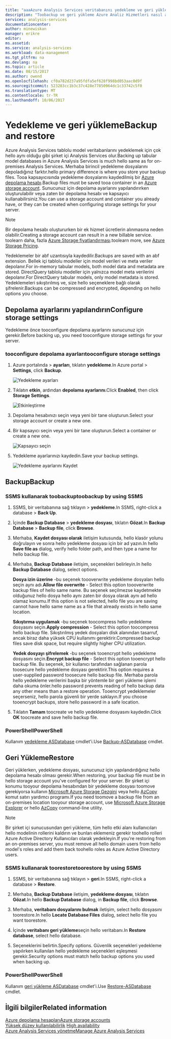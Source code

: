 ```yaml
---
title: "aaaAzure Analysis Services veritabanını yedekleme ve geri yükleme | Microsoft Docs"
description: "Toobackup ve geri yükleme Azure Analiz Hizmetleri nasıl açıklar veritabanı."
services: analysis-services
documentationcenter: 
author: minewiskan
manager: erikre
editor: 
ms.assetid: 
ms.service: analysis-services
ms.workload: data-management
ms.tgt_pltfrm: na
ms.devlang: na
ms.topic: article
ms.date: 08/15/2017
ms.author: owend
ms.openlocfilehash: cf0a782d237a95fdfa5ef628f998bd053aac0d9f
ms.sourcegitcommit: 523283cc1b3c37c428e77850964dc1c33742c5f0
ms.translationtype: MT
ms.contentlocale: tr-TR
ms.lasthandoff: 10/06/2017
---
```

# <a name="backup-and-restore"></a><span data-ttu-id="03a4c-103">Yedekleme ve geri yükleme</span><span class="sxs-lookup"><span data-stu-id="03a4c-103">Backup and restore</span></span>

<span data-ttu-id="03a4c-104">Azure Analysis Services tablolu model veritabanlarını yedeklemek için çok hello aynı olduğu gibi şirket içi Analysis Services olur.</span><span class="sxs-lookup"><span data-stu-id="03a4c-104">Backing up tabular model databases in Azure Analysis Services is much hello same as for on-premises Analysis Services.</span></span> <span data-ttu-id="03a4c-105">Merhaba birincil yedekleme dosyalarını depoladığınız farktır.</span><span class="sxs-lookup"><span data-stu-id="03a4c-105">hello primary difference is where you store your backup files.</span></span> <span data-ttu-id="03a4c-106">Tooa kapsayıcısında yedekleme dosyalarını kaydedilmiş bir [Azure depolama hesabı](../storage/common/storage-create-storage-account.md).</span><span class="sxs-lookup"><span data-stu-id="03a4c-106">Backup files must be saved tooa container in an [Azure storage account](../storage/common/storage-create-storage-account.md).</span></span> <span data-ttu-id="03a4c-107">Sunucunuz için depolama ayarlarını yapılandırırken oluşturulabilir veya zaten bir depolama hesabı ve kapsayıcı kullanabilirsiniz.</span><span class="sxs-lookup"><span data-stu-id="03a4c-107">You can use a storage account and container you already have, or they can be created when configuring storage settings for your server.</span></span>

> [!NOTE]
> <span data-ttu-id="03a4c-108">Bir depolama hesabı oluştururken bir ek hizmet ücretlerin alınmasına neden olabilir.</span><span class="sxs-lookup"><span data-stu-id="03a4c-108">Creating a storage account can result in a new billable service.</span></span> <span data-ttu-id="03a4c-109">toolearn daha, fazla [Azure Storage fiyatlandırması](https://azure.microsoft.com/pricing/details/storage/blobs/).</span><span class="sxs-lookup"><span data-stu-id="03a4c-109">toolearn more, see [Azure Storage Pricing](https://azure.microsoft.com/pricing/details/storage/blobs/).</span></span>
> 
> 

<span data-ttu-id="03a4c-110">Yedeklemeler bir abf uzantısıyla kaydedilir.</span><span class="sxs-lookup"><span data-stu-id="03a4c-110">Backups are saved with an abf extension.</span></span> <span data-ttu-id="03a4c-111">Bellek içi tablolu modeller için model verileri ve meta veriler depolanır.</span><span class="sxs-lookup"><span data-stu-id="03a4c-111">For in-memory tabular models, both model data and metadata are stored.</span></span> <span data-ttu-id="03a4c-112">DirectQuery tablolu modeller için yalnızca model meta verilerini depolanır.</span><span class="sxs-lookup"><span data-stu-id="03a4c-112">For DirectQuery tabular models, only model metadata is stored.</span></span> <span data-ttu-id="03a4c-113">Yedeklemeleri sıkıştırılmış ve, size hello seçeneklere bağlı olarak şifrelenir.</span><span class="sxs-lookup"><span data-stu-id="03a4c-113">Backups can be compressed and encrypted, depending on hello options you choose.</span></span> 



## <a name="configure-storage-settings"></a><span data-ttu-id="03a4c-114">Depolama ayarlarını yapılandırın</span><span class="sxs-lookup"><span data-stu-id="03a4c-114">Configure storage settings</span></span>
<span data-ttu-id="03a4c-115">Yedekleme önce tooconfigure depolama ayarlarını sunucunuz için gerekir.</span><span class="sxs-lookup"><span data-stu-id="03a4c-115">Before backing up, you need tooconfigure storage settings for your server.</span></span>


### <a name="tooconfigure-storage-settings"></a><span data-ttu-id="03a4c-116">tooconfigure depolama ayarları</span><span class="sxs-lookup"><span data-stu-id="03a4c-116">tooconfigure storage settings</span></span>
1.  <span data-ttu-id="03a4c-117">Azure portalında > **ayarları**, tıklatın **yedekleme**.</span><span class="sxs-lookup"><span data-stu-id="03a4c-117">In Azure portal > **Settings**, click **Backup**.</span></span>

    ![Yedekleme ayarları](./media/analysis-services-backup/aas-backup-backups.png)

2.  <span data-ttu-id="03a4c-119">Tıklatın **etkin**, ardından **depolama ayarlarını**.</span><span class="sxs-lookup"><span data-stu-id="03a4c-119">Click **Enabled**, then click **Storage Settings**.</span></span>

    ![Etkinleştirme](./media/analysis-services-backup/aas-backup-enable.png)

3. <span data-ttu-id="03a4c-121">Depolama hesabınızı seçin veya yeni bir tane oluşturun.</span><span class="sxs-lookup"><span data-stu-id="03a4c-121">Select your storage account or create a new one.</span></span>

4. <span data-ttu-id="03a4c-122">Bir kapsayıcı seçin veya yeni bir tane oluşturun.</span><span class="sxs-lookup"><span data-stu-id="03a4c-122">Select a container or create a new one.</span></span>

    ![Kapsayıcı seçin](./media/analysis-services-backup/aas-backup-container.png)

5. <span data-ttu-id="03a4c-124">Yedekleme ayarlarınızı kaydedin.</span><span class="sxs-lookup"><span data-stu-id="03a4c-124">Save your backup settings.</span></span>

    ![Yedekleme ayarlarını Kaydet](./media/analysis-services-backup/aas-backup-save.png)

## <a name="backup"></a><span data-ttu-id="03a4c-126">Backup</span><span class="sxs-lookup"><span data-stu-id="03a4c-126">Backup</span></span>

### <a name="toobackup-by-using-ssms"></a><span data-ttu-id="03a4c-127">SSMS kullanarak toobackup</span><span class="sxs-lookup"><span data-stu-id="03a4c-127">toobackup by using SSMS</span></span>

1. <span data-ttu-id="03a4c-128">SSMS, bir veritabanına sağ tıklayın > **yedekleme**.</span><span class="sxs-lookup"><span data-stu-id="03a4c-128">In SSMS, right-click a database > **Back Up**.</span></span>

2. <span data-ttu-id="03a4c-129">İçinde **Backup Database** > **yedekleme dosyası**, tıklatın **Gözat**.</span><span class="sxs-lookup"><span data-stu-id="03a4c-129">In **Backup Database** > **Backup file**, click **Browse**.</span></span>

3. <span data-ttu-id="03a4c-130">Merhaba, **Kaydet dosyası olarak** iletişim kutusunda, hello klasör yolunu doğrulayın ve sonra hello yedekleme dosyası için bir ad yazın.</span><span class="sxs-lookup"><span data-stu-id="03a4c-130">In hello **Save file as** dialog, verify hello folder path, and then type a name for hello backup file.</span></span> 

4. <span data-ttu-id="03a4c-131">Merhaba, **Backup Database** iletişim, seçenekleri belirleyin.</span><span class="sxs-lookup"><span data-stu-id="03a4c-131">In hello **Backup Database** dialog, select options.</span></span>

    <span data-ttu-id="03a4c-132">**Dosya izin üzerine** -bu seçenek toooverwrite yedekleme dosyaları hello seçin aynı adı.</span><span class="sxs-lookup"><span data-stu-id="03a4c-132">**Allow file overwrite** - Select this option toooverwrite backup files of hello same name.</span></span> <span data-ttu-id="03a4c-133">Bu seçenek seçilmezse kaydetmekte olduğunuz hello dosya hello aynı zaten bir dosya olarak aynı ad hello olamaz konumu.</span><span class="sxs-lookup"><span data-stu-id="03a4c-133">If this option is not selected, hello file you are saving cannot have hello same name as a file that already exists in hello same location.</span></span>

    <span data-ttu-id="03a4c-134">**Sıkıştırma uygulamak** -bu seçenek toocompress hello yedekleme dosyasını seçin.</span><span class="sxs-lookup"><span data-stu-id="03a4c-134">**Apply compression** - Select this option toocompress hello backup file.</span></span> <span data-ttu-id="03a4c-135">Sıkıştırılmış yedek dosyaları disk alanından tasarruf, ancak biraz daha yüksek CPU kullanımı gerektirir.</span><span class="sxs-lookup"><span data-stu-id="03a4c-135">Compressed backup files save disk space, but require slightly higher CPU utilization.</span></span> 

    <span data-ttu-id="03a4c-136">**Yedek dosyayı şifrelemek** -bu seçenek tooencrypt hello yedekleme dosyasını seçin.</span><span class="sxs-lookup"><span data-stu-id="03a4c-136">**Encrypt backup file** - Select this option tooencrypt hello backup file.</span></span> <span data-ttu-id="03a4c-137">Bu seçenek, bir kullanıcı tarafından sağlanan parola toosecure hello yedekleme dosyası gerektirir.</span><span class="sxs-lookup"><span data-stu-id="03a4c-137">This option requires a user-supplied password toosecure hello backup file.</span></span> <span data-ttu-id="03a4c-138">Merhaba parola hello yedekleme verilerini başka bir yöntemle bir geri yükleme işlemi daha okuma önler.</span><span class="sxs-lookup"><span data-stu-id="03a4c-138">hello password prevents reading of hello backup data any other means than a restore operation.</span></span> <span data-ttu-id="03a4c-139">Tooencrypt yedeklemeler seçerseniz, hello parola güvenli bir yerde saklayın.</span><span class="sxs-lookup"><span data-stu-id="03a4c-139">If you choose tooencrypt backups, store hello password in a safe location.</span></span>

5. <span data-ttu-id="03a4c-140">Tıklatın **Tamam** toocreate ve hello yedekleme dosyasını kaydedin.</span><span class="sxs-lookup"><span data-stu-id="03a4c-140">Click **OK** toocreate and save hello backup file.</span></span>


### <a name="powershell"></a><span data-ttu-id="03a4c-141">PowerShell</span><span class="sxs-lookup"><span data-stu-id="03a4c-141">PowerShell</span></span>
<span data-ttu-id="03a4c-142">Kullanım [yedekleme ASDatabase](https://docs.microsoft.com/sql/analysis-services/powershell/backup-asdatabase-cmdlet) cmdlet'i.</span><span class="sxs-lookup"><span data-stu-id="03a4c-142">Use [Backup-ASDatabase](https://docs.microsoft.com/sql/analysis-services/powershell/backup-asdatabase-cmdlet) cmdlet.</span></span>

## <a name="restore"></a><span data-ttu-id="03a4c-143">Geri Yükleme</span><span class="sxs-lookup"><span data-stu-id="03a4c-143">Restore</span></span>
<span data-ttu-id="03a4c-144">Geri yüklerken, yedekleme dosyası, sunucunuz için yapılandırdığınız hello depolama hesabı olması gerekir.</span><span class="sxs-lookup"><span data-stu-id="03a4c-144">When restoring, your backup file must be in hello storage account you've configured for your server.</span></span> <span data-ttu-id="03a4c-145">Bir şirket içi konumu tooyour depolama hesabından bir yedekleme dosyası toomove gerekiyorsa kullanın [Microsoft Azure Storage Gezgini](https://docs.microsoft.com/azure/vs-azure-tools-storage-manage-with-storage-explorer) veya hello [AzCopy](../storage/common/storage-use-azcopy.md) komut satırı yardımcı programı.</span><span class="sxs-lookup"><span data-stu-id="03a4c-145">If you need toomove a backup file from an on-premises location tooyour storage account, use [Microsoft Azure Storage Explorer](https://docs.microsoft.com/azure/vs-azure-tools-storage-manage-with-storage-explorer) or hello [AzCopy](../storage/common/storage-use-azcopy.md) command-line utility.</span></span> 



> [!NOTE]
> <span data-ttu-id="03a4c-146">Bir şirket içi sunucusundan geri yükleme, tüm hello etki alanı kullanıcıları hello modelinin rollerini kaldırın ve bunları eklemeniz gerekir toohello rolleri Azure Active Directory Kullanıcıları olarak yedekleyin.</span><span class="sxs-lookup"><span data-stu-id="03a4c-146">If you're restoring from an on-premises server, you must remove all hello domain users from hello model's roles and add them back toohello roles as Azure Active Directory users.</span></span>
> 
> 

### <a name="toorestore-by-using-ssms"></a><span data-ttu-id="03a4c-147">SSMS kullanarak toorestore</span><span class="sxs-lookup"><span data-stu-id="03a4c-147">toorestore by using SSMS</span></span>

1. <span data-ttu-id="03a4c-148">SSMS, bir veritabanına sağ tıklayın > **geri**.</span><span class="sxs-lookup"><span data-stu-id="03a4c-148">In SSMS, right-click a database > **Restore**.</span></span>

2. <span data-ttu-id="03a4c-149">Merhaba, **Backup Database** iletişim, **yedekleme dosyası**, tıklatın **Gözat**.</span><span class="sxs-lookup"><span data-stu-id="03a4c-149">In hello **Backup Database** dialog, in **Backup file**, click **Browse**.</span></span>

3. <span data-ttu-id="03a4c-150">Merhaba, **veritabanı dosyalarını bulmak** iletişim, select hello dosyasını toorestore.</span><span class="sxs-lookup"><span data-stu-id="03a4c-150">In hello **Locate Database Files** dialog, select hello file you want toorestore.</span></span>

4. <span data-ttu-id="03a4c-151">İçinde **veritabanı geri yükleme**seçin hello veritabanı.</span><span class="sxs-lookup"><span data-stu-id="03a4c-151">In **Restore database**, select hello database.</span></span>

5. <span data-ttu-id="03a4c-152">Seçeneklerini belirtin.</span><span class="sxs-lookup"><span data-stu-id="03a4c-152">Specify options.</span></span> <span data-ttu-id="03a4c-153">Güvenlik seçenekleri yedekleme yapılırken kullanılan hello yedekleme seçenekleri eşleşmesi gerekir.</span><span class="sxs-lookup"><span data-stu-id="03a4c-153">Security options must match hello backup options you used when backing up.</span></span>


### <a name="powershell"></a><span data-ttu-id="03a4c-154">PowerShell</span><span class="sxs-lookup"><span data-stu-id="03a4c-154">PowerShell</span></span>

<span data-ttu-id="03a4c-155">Kullanım [geri yükleme ASDatabase](https://docs.microsoft.com/sql/analysis-services/powershell/restore-asdatabase-cmdlet) cmdlet'i.</span><span class="sxs-lookup"><span data-stu-id="03a4c-155">Use [Restore-ASDatabase](https://docs.microsoft.com/sql/analysis-services/powershell/restore-asdatabase-cmdlet) cmdlet.</span></span>


## <a name="related-information"></a><span data-ttu-id="03a4c-156">İlgili bilgiler</span><span class="sxs-lookup"><span data-stu-id="03a4c-156">Related information</span></span>

[<span data-ttu-id="03a4c-157">Azure depolama hesapları</span><span class="sxs-lookup"><span data-stu-id="03a4c-157">Azure storage accounts</span></span>](../storage/common/storage-create-storage-account.md)  
<span data-ttu-id="03a4c-158">[Yüksek düzey kullanılabilirlik](analysis-services-bcdr.md)   </span><span class="sxs-lookup"><span data-stu-id="03a4c-158">[High availability](analysis-services-bcdr.md)   </span></span>  
[<span data-ttu-id="03a4c-159">Azure Analysis Services yönetme</span><span class="sxs-lookup"><span data-stu-id="03a4c-159">Manage Azure Analysis Services</span></span>](analysis-services-manage.md)
